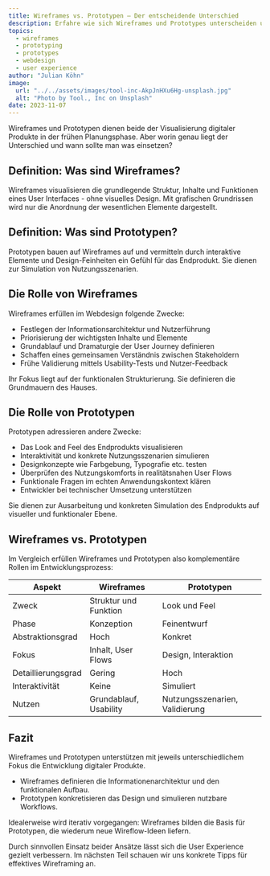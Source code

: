 ```yaml
---
title: Wireframes vs. Prototypen – Der entscheidende Unterschied
description: Erfahre wie sich Wireframes und Prototypes unterscheiden und warum beide wichtige Rollen im Webdesign-Prozess spielen. 
topics:
  - wireframes
  - prototyping 
  - prototypes
  - webdesign
  - user experience 
author: "Julian Köhn"
image:
  url: "../../assets/images/tool-inc-AkpJnHXu6Hg-unsplash.jpg"
  alt: "Photo by Tool., Inc on Unsplash"
date: 2023-11-07
---
```


Wireframes und Prototypen dienen beide der Visualisierung digitaler Produkte in der frühen Planungsphase. Aber worin genau liegt der Unterschied und wann sollte man was einsetzen?

## Definition: Was sind Wireframes?

Wireframes visualisieren die grundlegende Struktur, Inhalte und Funktionen eines User Interfaces - ohne visuelles Design. Mit grafischen Grundrissen wird nur die Anordnung der wesentlichen Elemente dargestellt.

## Definition: Was sind Prototypen?

Prototypen bauen auf Wireframes auf und vermitteln durch interaktive Elemente und Design-Feinheiten ein Gefühl für das Endprodukt. Sie dienen zur Simulation von Nutzungsszenarien. 

## Die Rolle von Wireframes

Wireframes erfüllen im Webdesign folgende Zwecke:

- Festlegen der Informationsarchitektur und Nutzerführung 
- Priorisierung der wichtigsten Inhalte und Elemente
- Grundablauf und Dramaturgie der User Journey definieren
- Schaffen eines gemeinsamen Verständnis zwischen Stakeholdern
- Frühe Validierung mittels Usability-Tests und Nutzer-Feedback

Ihr Fokus liegt auf der funktionalen Strukturierung. Sie definieren die Grundmauern des Hauses.

## Die Rolle von Prototypen 

Prototypen adressieren andere Zwecke:

- Das Look and Feel des Endprodukts visualisieren
- Interaktivität und konkrete Nutzungsszenarien simulieren
- Designkonzepte wie Farbgebung, Typografie etc. testen
- Überprüfen des Nutzungskomforts in realitätsnahen User Flows
- Funktionale Fragen im echten Anwendungskontext klären
- Entwickler bei technischer Umsetzung unterstützen

Sie dienen zur Ausarbeitung und konkreten Simulation des Endprodukts auf visueller und funktionaler Ebene.

## Wireframes vs. Prototypen

Im Vergleich erfüllen Wireframes und Prototypen also komplementäre Rollen im Entwicklungsprozess:

| Aspekt | Wireframes | Prototypen |
|-|-|-|  
| Zweck | Struktur und Funktion | Look und Feel |
| Phase | Konzeption | Feinentwurf |
| Abstraktionsgrad | Hoch | Konkret |
| Fokus | Inhalt, User Flows | Design, Interaktion | 
| Detaillierungsgrad | Gering | Hoch |
| Interaktivität | Keine | Simuliert |
| Nutzen | Grundablauf, Usability | Nutzungsszenarien, Validierung |

## Fazit

Wireframes und Prototypen unterstützen mit jeweils unterschiedlichem Fokus die Entwicklung digitaler Produkte.

- Wireframes definieren die Informationenarchitektur und den funktionalen Aufbau. 
- Prototypen konkretisieren das Design und simulieren nutzbare Workflows.

Idealerweise wird iterativ vorgegangen: Wireframes bilden die Basis für Prototypen, die wiederum neue Wireflow-Ideen liefern.

Durch sinnvollen Einsatz beider Ansätze lässt sich die User Experience gezielt verbessern. Im nächsten Teil schauen wir uns konkrete Tipps für effektives Wireframing an.